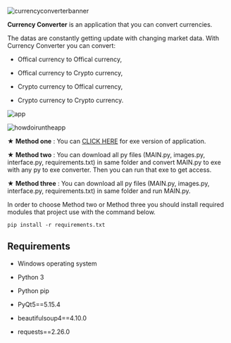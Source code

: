 ![currencyconverterbanner](https://user-images.githubusercontent.com/85064536/132956657-0829a7b3-5eba-4a52-8770-6cd046942864.jpg)

**Currency Converter** is an application that you can convert currencies.

The datas are constantly getting update with changing market data. With Currency Converter you can convert:

- Offical currency to Offical currency,

- Offical currency to Crypto currency,

- Crypto currency to Offical currency,

- Crypto currency to Crypto currency.

 

![app](https://user-images.githubusercontent.com/85064536/132957356-a0c4deda-b33f-455b-9b7a-26d082581734.gif)


 
![howdoiruntheapp](https://user-images.githubusercontent.com/85064536/132956659-a843f0e4-5cfc-4623-9f64-e90f10cebdaa.jpg)

★ **Method one** : You can [CLICK HERE](https://github.com/mehmetguduk/Currency-Converter/releases/tag/Exe) for exe version of application.

★ **Method two** : You can download all py files (MAIN.py, images.py, interface.py, requirements.txt) in same folder and convert MAIN.py to exe with any py to exe converter. Then you can run that exe to get access.

★ **Method three** : You can download all py files (MAIN.py, images.py, interface.py, requirements.txt) in same folder and run MAIN.py.

In order to choose Method two or Method three you should install required modules that project use with the command below.

```pip install -r requirements.txt```

## Requirements

- Windows operating system

- Python 3

- Python pip

- PyQt5==5.15.4 

- beautifulsoup4==4.10.0 

- requests==2.26.0
